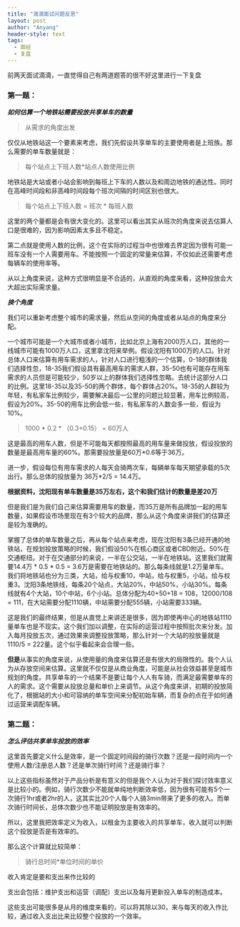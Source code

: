 ```yaml
---
title: "滴滴面试问题反思"
layout: post
author: "Anyang"
header-style: text
tags:
  - 面经
  - 复盘
---
```





前两天面试滴滴，一直觉得自己有两道题答的很不好这里进行一下复盘

### 第一题：

***如何估算一个地铁站需要投放共享单车的数量***

> 从需求的角度出发

仅仅从地铁站这一个要素来考虑，我们先假设共享单车的主要使用者是上班族。那么需要的单车数量就是：

> 每个站点上下班人数*站点人数使用比例

地铁站是大站或者小站会影响到每班上下车的人数以及和周边地铁的通达性。同时在高峰时间段和非高峰时间段每个班次间隔的时间区别也很大。

> 每个站点上下班人数 = 班次 * 每班人数

这里的两个量都是会有很大变化的。这里可以看出其实从班次的角度来说去估算人口是很难的，因为影响因素太多且不稳定。

第二点就是使用人数的比例，这个在实际的过程当中也很难去界定因为很有可能一班车没有一个人需要用车。不能按照一个固定的常量来估算，不仅如此还需要考虑每辆车的使用率等。

从以上角度来说，这种方式很明显是不合适的，从直观的角度来看，这种投放会大大超出实际需求量。

***换个角度***

我们可以重新考虑整个城市的需求量，然后从空间的角度或者从站点的角度来分配。

一个城市可能是一个大城市或者小城市，比如北京上海有2000万人口，其他的一线城市可能有1000万人口，这里拿沈阳来举例。假设沈阳有1000万的人口。针对总体人口来估算有用车需求的人，针对人口进行粗浅的一个估算，0-18的群体我们选择性忽，18-35我们假设具有最高用车的需求人群，35-50也有可能存在用车需求的人员但是可能较少，50岁以上的群体我们选择性忽略。去统计这部分人口的比例。这里18-35以及35-50的两个群体，每个群体占20%。18-35的人群较为年轻，有私家车比例较少，需要解决最后一公里的问题比较显著，用车比例较高，假设为20%。35-50的用车比例会低一些，有私家车的人数会多一些，假设为10%。

> 1000 * 0.2  * （0.3+0.15） = 60万人

这是最高的用车人数，但是不可能每天都按照最高的用车量来做投放，假设投放的数量是最高用车量的60%。那需要投放量是60万*0.6等于36万。

进一步，假设每位有用车需求的人每天会骑两次车，每辆单车每天期望承载的5次出行。那么总体的投放量为 36万*2/5 = 14.4万。

**根据资料，沈阳现有单车数量是35万左右，这个和我们估计的数量是差20万**

但是我们是为我们自己来估算需要用车的数量，而35万是所有品牌加一起的用车数量，如果假设市场里现在有3个较大的品牌，那么从这个角度来讲我们的估算还是较为准确的。

掌握了总体的单车数量之后，再从每个站点来考虑，现在沈阳有3条已经开通的地铁站，在规划投放策略的时候，我们假设50%在核心商区或者CBD附近。50%在交通枢纽。对于在交通部分的来说，一半在公交站，一半在地铁站。这里我们就需要14.4万 * 0.5 * 0.5 = 3.6万是需要在地铁站的。那么每条线就是1.2万量单车。我们将地铁站也分为三类，大站，给与权重10，中站，给与权重5，小站，给与权重3。沈阳3条地铁线，每条20个站点，大站20%，中站50%，小站30%。每条线就有4个大站，10个中站，6个小站。总体分配为40+50+18 = 108，12000/108 = 111，在大站需要分配1110辆，中站需要分配555辆，小站需要333辆。

这是我们的最终结果，但是从直觉上来讲还是很多，因为即使再中心的地铁站1110量单车也是不现实。这个我们加以调整，在实际的运营过程中按照批次来分发。加入每月投放五次，通过效果来调整投放策略，那么针对一个大站的投放量就是1110/5 = 222量。这个似乎看起来会合理一些。

**但是**从事实的角度来说，从使用量的角度来估算还是有很大的局限性的。我个人认为从存放空间来估算。这里就不仅仅是从商业角度，可能是从社会效益甚至是城市规划的角度。共享单车的一个结果不是要让每个人人有车骑，而满足最需要单车的人的需求。这个需要从投放总量和单价上来调节。从这个角度来讲，初期的投放简化了，根据站的大小和可容纳的单车空间来分配初始车辆，而复杂的点在于如何通过运营来调配车辆。



### 第二题：

***怎么评估共享单车投放的效率***

这里首先要定义什么是效率，是一个固定时间段的骑行次数？还是一段时间内一个使用人数/注册总人数？还是单次骑行时间？还是骑行率？

以上这些指标虽然对于产品分析是有意义的但是我个人认为对于我们探讨效率意义是比较小的。例如，骑行次数少不能就单纯地判断效率低，因为很有可能有5个一次骑行1hr或者2hr的人，这其实比20个人每个人骑3min带来了更多的收入。而单次骑行时间长，总体次数少也不能证明投放是有效率的。

所以，这里我把效率定义为收入，以租金为主要收入的共享单车，收入就可以判断这个投放是否是有效率的。

那么这个计算就比较简单：

> 骑行总时间*单位时间的单价

收入肯定是要和支出来作比较的

支出会包括：维护支出和运营（调配）支出以及每月更新投入单车的制造成本。

这些支出可能很多是从月的维度来看的，可以将其除以30，来与每天的收入作比较，通过收入支出比来比较整个投放的一个效率。

